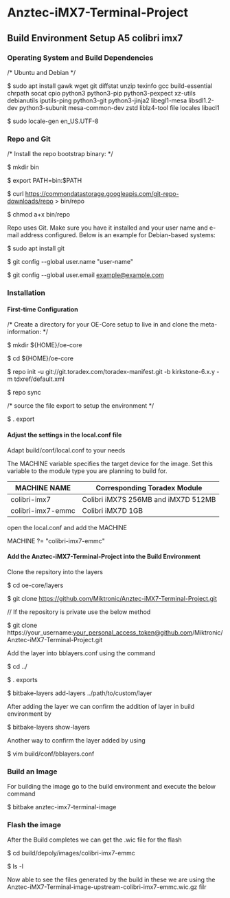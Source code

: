 # Anztec-iMX7-Terminal-Project

## Build Environment Setup A5 colibri imx7

### Operating System and Build Dependencies

/* Ubuntu and Debian */

$ sudo apt install gawk wget git diffstat unzip texinfo gcc build-essential chrpath socat cpio python3 python3-pip python3-pexpect xz-utils debianutils iputils-ping python3-git python3-jinja2 libegl1-mesa libsdl1.2-dev python3-subunit mesa-common-dev zstd liblz4-tool file locales libacl1

$ sudo locale-gen en_US.UTF-8

### Repo and Git

/* Install the repo bootstrap binary: */

$ mkdir bin

$ export PATH=bin:$PATH

$ curl https://commondatastorage.googleapis.com/git-repo-downloads/repo > bin/repo

$ chmod a+x bin/repo

Repo uses Git. Make sure you have it installed and your user name and e-mail address configured.
Below is an example for Debian-based systems:

$ sudo apt install git

$ git config --global user.name "user-name"

$ git config --global user.email <example@example.com>

### Installation

#### First-time Configuration

/* Create a directory for your OE-Core setup to live in and clone the meta-information: */

$ mkdir ${HOME}/oe-core

$ cd ${HOME}/oe-core

$ repo init -u git://git.toradex.com/toradex-manifest.git -b kirkstone-6.x.y -m tdxref/default.xml

$ repo sync

/* source the file export to setup the environment */

$ . export

#### Adjust the settings in the local.conf file

Adapt build/conf/local.conf to your needs

The MACHINE variable specifies the target device for the image. Set this variable to the module type
you are planning to build for.

| MACHINE NAME       | Corresponding Toradex Module            |
|--------------------|-----------------------------------------|
| colibri-imx7       | Colibri iMX7S 256MB and iMX7D 512MB     |
| colibri-imx7-emmc  | Colibri iMX7D 1GB                       |

open the local.conf and add the MACHINE

MACHINE ?= "colibri-imx7-emmc"

#### Add the Anztec-iMX7-Terminal-Project into the Build Environment

Clone the repsitory into the layers

$ cd oe-core/layers

$ git clone https://github.com/Miktronic/Anztec-iMX7-Terminal-Project.git

// If the repository is private use the below method

$ git clone https://your_username:your_personal_access_token@github.com/Miktronic/Anztec-iMX7-Terminal-Project.git

Add the layer into bblayers.conf using the command

$ cd ../

$ . exports

$ bitbake-layers add-layers ../path/to/custom/layer

After adding the layer we can confirm the addition of layer in build environment by

$ bitbake-layers show-layers

Another way to confirm the layer added by using

$ vim build/conf/bblayers.conf

### Build an Image

For building the image go to the build environment and execute the below command

$ bitbake anztec-imx7-terminal-image

### Flash the image

After the Build completes we can get the .wic file for the flash

$ cd build/depoly/images/colibri-imx7-emmc

$ ls -l

Now able to see the files generated by the build in these we are using the Anztec-iMX7-Terminal-image-upstream-colibri-imx7-emmc.wic.gz filr
